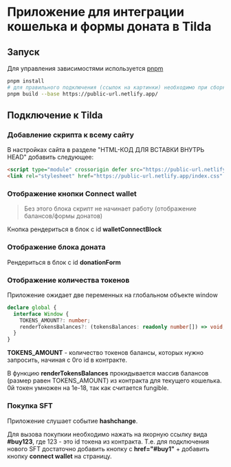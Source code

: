 # Приложение для интеграции кошелька и формы доната в Tilda

## Запуск

Для управления зависимостями используется [pnpm](http://pnpm.io/)

```bash
pnpm install
# для правильного подключения (ссылок на картинки) необходимо при сборке указать публичный url, куда деплоиться приложение
pnpm build --base https://public-url.netlify.app/
```

## Подключение к Tilda

### Добавление скрипта к всему сайту

В настройках сайта в разделе "HTML-КОД ДЛЯ ВСТАВКИ ВНУТРЬ HEAD" добавить следующее:

```html
<script type="module" crossorigin defer src="https://public-url.netlify.app/index.js"></script>
<link rel="stylesheet" href="https://public-url.netlify.app/index.css" />
```

### Отображение кнопки Connect wallet

> Без этого блока скрипт не начинает работу (отображение балансов/формы донатов)

Кнопка рендериться в блок с id **walletConnectBlock**

### Отображение блока доната

Рендериться в блок с id **donationForm**

### Отображение количества токенов

Приложение ожидает две переменных на глобальном объекте window

```ts
declare global {
  interface Window {
    TOKENS_AMOUNT?: number;
    renderTokensBalances?: (tokensBalances: readonly number[]) => void;
  }
}
```

**TOKENS_AMOUNT** - количество токенов балансы, которых нужно запросить, начиная с 0го id в контракте.

В функцию **renderTokensBalances** прокидывается массив балансов (размер равен TOKENS_AMOUNT) из контракта для текущего кошелька. 0й токен умножен на 1e-18, так как считается fungible.

### Покупка SFT

Приложение слушает событие **hashchange**.

Для вызова покупкии необходимо нажать на якорную ссылку вида **#buy123**, где 123 - это id токена из контракта. Т.е. для подключения нового SFT достаточно добавить кнопку с **href="#buy1"** + добавить кнопку **connect wallet** на страницу.
